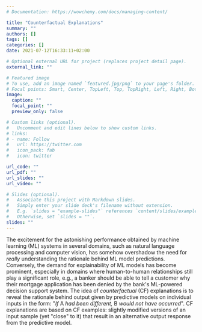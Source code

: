 ```yaml
---
# Documentation: https://wowchemy.com/docs/managing-content/

title: "Counterfactual Explanations"
summary: ""
authors: []
tags: []
categories: []
date: 2021-07-12T16:33:11+02:00

# Optional external URL for project (replaces project detail page).
external_link: ""

# Featured image
# To use, add an image named `featured.jpg/png` to your page's folder.
# Focal points: Smart, Center, TopLeft, Top, TopRight, Left, Right, BottomLeft, Bottom, BottomRight.
image:
  caption: ""
  focal_point: ""
  preview_only: false

# Custom links (optional).
#   Uncomment and edit lines below to show custom links.
# links:
# - name: Follow
#   url: https://twitter.com
#   icon_pack: fab
#   icon: twitter

url_code: ""
url_pdf: ""
url_slides: ""
url_video: ""

# Slides (optional).
#   Associate this project with Markdown slides.
#   Simply enter your slide deck's filename without extension.
#   E.g. `slides = "example-slides"` references `content/slides/example-slides.md`.
#   Otherwise, set `slides = ""`.
slides: ""
---
```

The excitement for the astonishing performance obtained by machine learning (ML) systems in several domains, such as natural language processing and computer vision, has somehow overshadow the need for _really_ understanding the rationale behind ML model predictions.
Conversely, the demand for explainability of ML models has become prominent, especially in domains where human-to-human relationships still play a significant role, e.g., a banker should be able to tell a customer why their mortgage application has been denied by the bank's ML-powered decision support system.
The idea of _counterfactual_ (CF) explanations is to reveal the rationale behind output given by predictive models on individual inputs in the form: "_If_ A _had been different,_ B _would not have occurred_". 
CF explanations are based on CF examples: slightly modified versions of an input sample (yet "close" to it) that result in an alternative output response from the predictive model.
